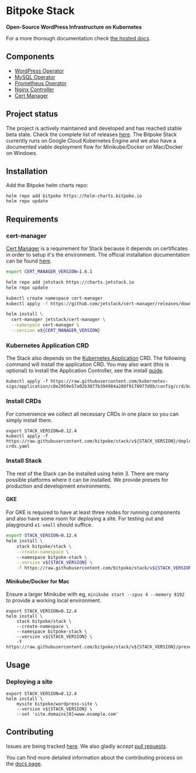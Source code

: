 # Bitpoke Stack
**Open-Source WordPress Infrastructure on Kubernetes**

For a more thorough documentation check [the hosted docs](https://www.bitpoke.io/docs/stack/).


## Components

* [WordPress Operator](http://github.com/bitpoke/wordpress-operator)
* [MySQL Operator](http://github.com/bitpoke/mysql-operator)
* [Prometheus Operator](https://github.com/coreos/prometheus-operator)
* [Nginx Controller](https://github.com/kubernetes/ingress-nginx)
* [Cert Manager](https://github.com/jetstack/cert-manager)

## Project status
The project is actively maintained and developed and has reached stable beta
state. Check the complete list of releases
[here](https://github.com/bitpoke/stack/releases). The Bitpoke Stack currently
runs on Google Cloud Kubernetes Engine and we also have a documented viable
deployment flow for Minikube/Docker on Mac/Docker on Windows.

## Installation

Add the Bitpoke helm charts repo:

```
helm repo add bitpoke https://helm-charts.bitpoke.io
helm repo update
```

## Requirements

### cert-manager
[Cert Manager](https://github.com/jetstack/cert-manager) is a requirement for
Stack because it depends on certificates in order to setup it's the environment.
The official installation documentation can be found
[here](https://cert-manager.io/docs/installation/helm/).

```bash
export CERT_MANAGER_VERSION=1.6.1

helm repo add jetstack https://charts.jetstack.io
helm repo update

kubectl create namespace cert-manager
kubectl apply -f https://github.com/jetstack/cert-manager/releases/download/v${CERT_MANAGER_VERSION}/cert-manager.crds.yaml

helm install \
  cert-manager jetstack/cert-manager \
  --namespace cert-manager \
  --version v${CERT_MANAGER_VERSION}
```

### Kubernetes Application CRD

The Stack also depends on the [Kubernetes
Application](https://github.com/kubernetes-sigs/application) CRD. The following
command will install the application CRD. You may also want (this is optional)
to install the Application Controller, see the install
[guide](https://github.com/kubernetes-sigs/application/blob/master/docs/quickstart.md).

```
kubectl apply -f https://raw.githubusercontent.com/kubernetes-sigs/application/c8e2959e57a02b3877b394984a288f9178977d8b/config/crd/bases/app.k8s.io_applications.yaml
```

### Install CRDs
For convenience we collect all necessary CRDs in one place so you can simply install them.

```
export STACK_VERSION=0.12.4
kubectl apply -f https://raw.githubusercontent.com/bitpoke/stack/v${STACK_VERSION}/deploy/00-crds.yaml
```

### Install Stack

The rest of the Stack can be installed using helm 3. There are many possible
platforms where it can be installed. We provide presets for production and
development environments.

#### GKE

For GKE is required to have at least three nodes for running components and also
have some room for deploying a site. For testing out and playground `e1-small`
should suffice.

```bash
export STACK_VERSION=0.12.4
helm install \
    stack bitpoke/stack \
    --create-namespace \    
    --namespace bitpoke-stack \
    --version v${STACK_VERSION} \
    -f https://raw.githubusercontent.com/bitpoke/stack/v${STACK_VERSION}/presets/gke.yaml
```


#### Minikube/Docker for Mac
Ensure a larger Minikube with eg, `minikube start --cpus 4 --memory 8192` to
provide a working local environment.

```
export STACK_VERSION=0.12.4
helm install \
    stack bitpoke/stack \
    --create-namespace \
    --namespace bitpoke-stack \
    --version v${STACK_VERSION} \
    -f https://raw.githubusercontent.com/bitpoke/stack/v${STACK_VERSION}/presets/minikube.yaml
```

## Usage

### Deploying a site
```
export STACK_VERSION=0.12.4
helm install \
    mysite bitpoke/wordpress-site \
    --version v${STACK_VERSION} \
    --set 'site.domains[0]=www.example.com'
```

## Contributing
Issues are being tracked [here](https://github.com/bitpoke/stack/issues).
We also gladly accept [pull requests](https://github.com/bitpoke/stack/pulls).

You can find more detailed information about the contributing process on the
[docs page](https://www.bitpoke.io/docs/stack/contributing/).
